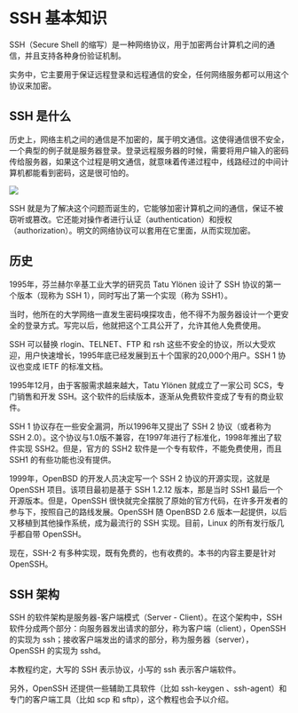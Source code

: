 # SSH 基本知识

SSH（Secure Shell 的缩写）是一种网络协议，用于加密两台计算机之间的通信，并且支持各种身份验证机制。

实务中，它主要用于保证远程登录和远程通信的安全，任何网络服务都可以用这个协议来加密。

## SSH 是什么

历史上，网络主机之间的通信是不加密的，属于明文通信。这使得通信很不安全，一个典型的例子就是服务器登录。登录远程服务器的时候，需要将用户输入的密码传给服务器，如果这个过程是明文通信，就意味着传递过程中，线路经过的中间计算机都能看到密码，这是很可怕的。

![](https://gimg2.baidu.com/image_search/src=http%3A%2F%2Fsafe-img.xhscdn.com%2Fbw1%2F60b50dcd-9ced-4e88-b6bb-9cd0c2b96d42%3FimageView2%2F2%2Fw%2F1080%2Fformat%2Fjpg&refer=http%3A%2F%2Fsafe-img.xhscdn.com&app=2002&size=f9999,10000&q=a80&n=0&g=0n&fmt=auto?sec=1694313975&t=13f46d7a4cfc0159da0f860cf0dde1c8)

SSH 就是为了解决这个问题而诞生的，它能够加密计算机之间的通信，保证不被窃听或篡改。它还能对操作者进行认证（authentication）和授权（authorization）。明文的网络协议可以套用在它里面，从而实现加密。

## 历史

1995年，芬兰赫尔辛基工业大学的研究员 Tatu Ylönen 设计了 SSH 协议的第一个版本（现称为 SSH 1），同时写出了第一个实现（称为 SSH1）。

当时，他所在的大学网络一直发生密码嗅探攻击，他不得不为服务器设计一个更安全的登录方式。写完以后，他就把这个工具公开了，允许其他人免费使用。

SSH 可以替换 rlogin、TELNET、FTP 和 rsh 这些不安全的协议，所以大受欢迎，用户快速增长，1995年底已经发展到五十个国家的20,000个用户。SSH 1 协议也变成 IETF 的标准文档。

1995年12月，由于客服需求越来越大，Tatu Ylönen 就成立了一家公司 SCS，专门销售和开发 SSH。这个软件的后续版本，逐渐从免费软件变成了专有的商业软件。

SSH 1 协议存在一些安全漏洞，所以1996年又提出了 SSH 2 协议（或者称为 SSH 2.0）。这个协议与1.0版不兼容，在1997年进行了标准化，1998年推出了软件实现 SSH2。但是，官方的 SSH2 软件是一个专有软件，不能免费使用，而且 SSH1 的有些功能也没有提供。

1999年，OpenBSD 的开发人员决定写一个 SSH 2 协议的开源实现，这就是 OpenSSH 项目。该项目最初是基于 SSH 1.2.12 版本，那是当时 SSH1 最后一个开源版本。但是，OpenSSH 很快就完全摆脱了原始的官方代码，在许多开发者的参与下，按照自己的路线发展。OpenSSH 随 OpenBSD 2.6 版本一起提供，以后又移植到其他操作系统，成为最流行的 SSH 实现。目前，Linux 的所有发行版几乎都自带 OpenSSH。

现在，SSH-2 有多种实现，既有免费的，也有收费的。本书的内容主要是针对 OpenSSH。

## SSH 架构

SSH 的软件架构是服务器-客户端模式（Server - Client）。在这个架构中，SSH 软件分成两个部分：向服务器发出请求的部分，称为客户端（client），OpenSSH 的实现为 ssh；接收客户端发出的请求的部分，称为服务器（server），OpenSSH 的实现为 sshd。

本教程约定，大写的 SSH 表示协议，小写的 ssh 表示客户端软件。

另外，OpenSSH 还提供一些辅助工具软件（比如 ssh-keygen 、ssh-agent）和专门的客户端工具（比如 scp 和 sftp），这个教程也会予以介绍。
